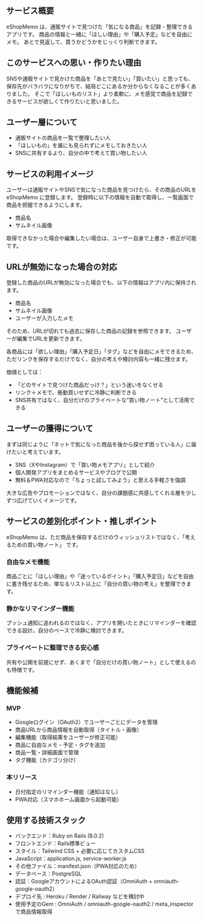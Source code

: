 ## サービス概要
eShopMemo は、通販サイトで見つけた「気になる商品」を記録・整理できるアプリです。 
商品の情報と一緒に「ほしい理由」や「購入予定」などを自由にメモ。 
あとで見返して、買うかどうかをじっくり判断できます。 

## このサービスへの思い・作りたい理由 
SNSや通販サイトで見かけた商品を「あとで見たい」「買いたい」と思っても、保存先がバラバラになりがちで、結局どこにあるか分からなくなることが多くありました。 
そこで「ほしいものリスト」より柔軟に、メモ感覚で商品を記録できるサービスが欲しくて作りたいと思いました。 

## ユーザー層について 
- 通販サイトの商品を一覧で整理したい人 
- 「ほしいもの」を誰にも見られずにメモしておきたい人 
- SNSに共有するより、自分の中で考えて買い物したい人

## サービスの利用イメージ
ユーザーは通販サイトやSNSで気になった商品を見つけたら、その商品のURLを eShopMemo に登録します。
登録時に以下の情報を自動で取得し、一覧画面で商品を把握できるようにします。
- 商品名
- サムネイル画像

取得できなかった場合や編集したい場合は、ユーザー自身で上書き・修正が可能です。

## URLが無効になった場合の対応
登録した商品のURLが無効になった場合でも、以下の情報はアプリ内に保持されます。
- 商品名
- サムネイル画像
- ユーザーが入力したメモ

そのため、URLが切れても過去に保存した商品の記録を参照できます。
ユーザーが編集でURLを更新できます。


各商品には「欲しい理由」「購入予定日」「タグ」などを自由にメモできるため、 
ただリンクを保存するだけでなく、自分の考えや検討内容も一緒に残せます。

価値としては： 

- 「どのサイトで見つけた商品だっけ？」という迷いをなくせる
- リンク＋メモで、衝動買いせずに冷静に判断できる
- SNS共有ではなく、自分だけのプライベートな“買い物ノート”として活用できる

## ユーザーの獲得について 
まずは同じように「ネットで気になった商品を後から探せず困っている人」に届けたいと考えています。 

- SNS（XやInstagram）で「買い物メモアプリ」として紹介 
- 個人開発アプリをまとめるサービスやブログで公開 
- 無料＆PWA対応なので「ちょっと試してみよう」と思える手軽さを強調 

大きな広告やプロモーションではなく、自分の課題感に共感してくれる層を少しずつ広げていくイメージです。 

## サービスの差別化ポイント・推しポイント 
eShopMemo は、ただ商品を保存するだけのウィッシュリストではなく、「考えるための買い物ノート」 です。 

### 自由なメモ機能 
商品ごとに「ほしい理由」や「迷っているポイント」「購入予定日」などを自由に書き残せるため、単なるリスト以上に「自分の買い物の考え」を整理できます。 

### 静かなリマインダー機能 
プッシュ通知に追われるのではなく、アプリを開いたときにリマインダーを確認できる設計。自分のペースで冷静に検討できます。 

### プライベートに整理できる安心感 
共有や公開を前提にせず、あくまで「自分だけの買い物ノート」として使えるのも特徴です。 

## 機能候補 
### MVP 
- Googleログイン（OAuth2）でユーザーごとにデータを管理
- 商品URLから商品情報を自動取得（タイトル・画像）
- 編集機能（取得結果をユーザーが修正可能）
- 商品に自由なメモ・予定・タグを追加 
- 商品一覧・詳細画面で管理 
- タグ機能（カテゴリ分け） 

### 本リリース 
- 日付指定のリマインダー機能（通知はなし） 
- PWA対応（スマホホーム画面から起動可能） 

## 使用する技術スタック 
- バックエンド：Ruby on Rails (8.0.2) 
- フロントエンド：Rails標準ビュー 
- スタイル：Tailwind CSS + 必要に応じてカスタムCSS 
- JavaScript：application.js, service-worker.js 
- その他ファイル：manifest.json（PWA対応のため） 
- データベース：PostgreSQL 
- 認証：GoogleアカウントによるOAuth認証（OmniAuth +  omniauth-google-oauth2） 
- デプロイ先 : Heroku / Render / Railway などを検討中 
- 使用予定のGem : OmniAuth / omniauth-google-oauth2 / meta_inspectorで商品情報取得
